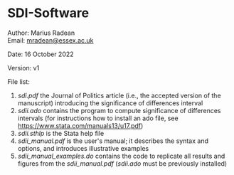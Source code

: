 # SDI-Software

Author: Marius Radean<br/>
Email: mradean@essex.ac.uk

Date: 16 October 2022

Version: v1

<!-- Software used: Stata 14.2 -->

File list:<br/>
1) *sdi.pdf* the Journal of Politics article (i.e., the accepted version of the manuscript) introducing the significance of differences interval<br/>
2) *sdii.ado* contains the program to compute significance of differences intervals (for instructions how to install an ado file, see https://www.stata.com/manuals13/u17.pdf)<br/>
3) *sdii.sthlp* is the Stata help file<br/>
4) *sdii_manual.pdf* is the user's manual; it describes the syntax and options, and introduces illustrative examples<br/>
5) *sdii_manual_examples.do* contains the code to replicate all results and figures from the *sdii_manual.pdf* (*sdii.ado* must be previously installed)

